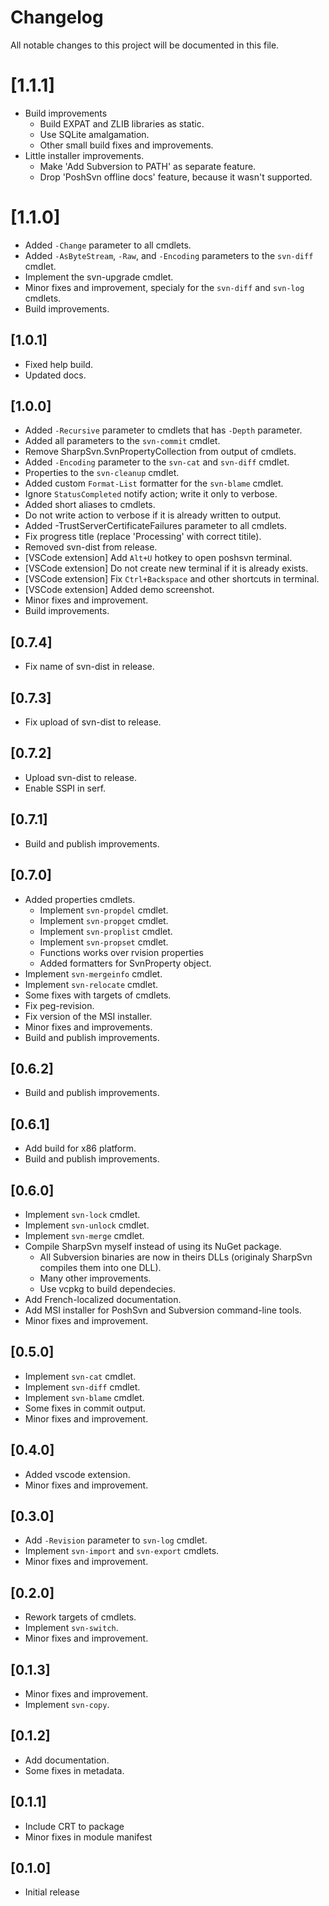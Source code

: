 ﻿# Changelog

All notable changes to this project will be documented in this file.

# [1.1.1]

- Build improvements
  - Build EXPAT and ZLIB libraries as static.
  - Use SQLite amalgamation.
  - Other small build fixes and improvements.
- Little installer improvements.
  - Make 'Add Subversion to PATH' as separate feature.
  - Drop 'PoshSvn offline docs' feature, because it wasn't supported.

# [1.1.0]

- Added `-Change` parameter to all cmdlets.
- Added `-AsByteStream`, `-Raw`, and `-Encoding` parameters to the `svn-diff` cmdlet.
- Implement the svn-upgrade cmdlet.
- Minor fixes and improvement, specialy for the `svn-diff` and `svn-log` cmdlets.
- Build improvements.

## [1.0.1]

- Fixed help build.
- Updated docs.

## [1.0.0]

- Added `-Recursive` parameter to cmdlets that has `-Depth` parameter.
- Added all parameters to the `svn-commit` cmdlet.
- Remove SharpSvn.SvnPropertyCollection from output of cmdlets.
- Added `-Encoding` parameter to the `svn-cat` and `svn-diff` cmdlet.
- Properties to the `svn-cleanup` cmdlet.
- Added custom `Format-List` formatter for the `svn-blame` cmdlet.
- Ignore `StatusCompleted` notify action; write it only to verbose.
- Added short aliases to cmdlets.
- Do not write action to verbose if it is already written to output.
- Added -TrustServerCertificateFailures parameter to all cmdlets.
- Fix progress title (replace 'Processing' with correct titile).
- Removed svn-dist from release.
- [VSCode extension] Add `Alt+U` hotkey to open poshsvn terminal.
- [VSCode extension] Do not create new terminal if it is already exists.
- [VSCode extension] Fix `Ctrl+Backspace` and other shortcuts in terminal.
- [VSCode extension] Added demo screenshot.
- Minor fixes and improvement.
- Build improvements.

## [0.7.4]

- Fix name of svn-dist in release.

## [0.7.3]

- Fix upload of svn-dist to release.

## [0.7.2]

- Upload svn-dist to release.
- Enable SSPI in serf.

## [0.7.1]

- Build and publish improvements.

## [0.7.0]

- Added properties cmdlets.
  - Implement `svn-propdel` cmdlet.
  - Implement `svn-propget` cmdlet.
  - Implement `svn-proplist` cmdlet.
  - Implement `svn-propset` cmdlet.
  - Functions works over rvision properties
  - Added formatters for SvnProperty object.
- Implement `svn-mergeinfo` cmdlet.
- Implement `svn-relocate` cmdlet.
- Some fixes with targets of cmdlets.
- Fix peg-revision.
- Fix version of the MSI installer.
- Minor fixes and improvements.
- Build and publish improvements.

## [0.6.2]

- Build and publish improvements.

## [0.6.1]

- Add build for x86 platform.
- Build and publish improvements.

## [0.6.0]

- Implement `svn-lock` cmdlet.
- Implement `svn-unlock` cmdlet.
- Implement `svn-merge` cmdlet.
- Compile SharpSvn myself instead of using its NuGet package.
  - All Subversion binaries are now in theirs DLLs (originaly SharpSvn compiles them into one DLL).
  - Many other improvements.
  - Use vcpkg to build dependecies.
- Add French-localized documentation.
- Add MSI installer for PoshSvn and Subversion command-line tools.
- Minor fixes and improvement.

## [0.5.0]

- Implement `svn-cat` cmdlet.
- Implement `svn-diff` cmdlet.
- Implement `svn-blame` cmdlet.
- Some fixes in commit output.
- Minor fixes and improvement.

## [0.4.0]

- Added vscode extension.
- Minor fixes and improvement.

## [0.3.0]

- Add `-Revision` parameter to `svn-log` cmdlet.
- Implement `svn-import` and `svn-export` cmdlets.
- Minor fixes and improvement.

## [0.2.0]

- Rework targets of cmdlets.
- Implement `svn-switch`.
- Minor fixes and improvement.

## [0.1.3]

- Minor fixes and improvement.
- Implement `svn-copy`.

## [0.1.2]

- Add documentation.
- Some fixes in metadata.

## [0.1.1]

- Include CRT to package
- Minor fixes in module manifest

## [0.1.0]

- Initial release

